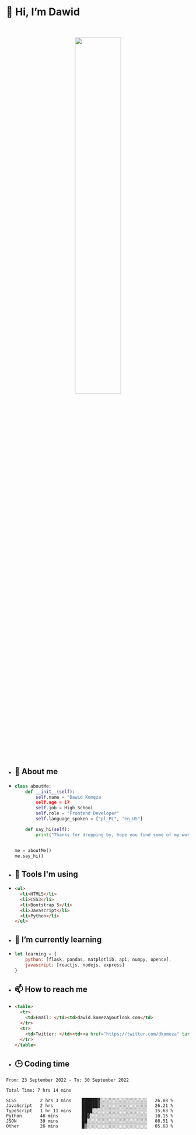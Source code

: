 <h1>👋 Hi, I’m Dawid</h1>
<p align="center">
   <br>
   <br>
   <img src="https://user-images.githubusercontent.com/106035813/169717090-b330e670-ddca-48c9-8b2d-2290dfb78111.png" width="50%">
   <br>
   <br>
</p>



- <h2>💁 About me</h2>
- ```Python
  class aboutMe:
      def __init__(self):
          self.name = "Dawid Komęza
          self.age = 17
          self.job = High School
          self.role = "Frontend Developer"
          self.language_spoken = ["pl_PL", "en_US"]

      def say_hi(self):
          print("Thanks for dropping by, hope you find some of my work interesting.")


  me = aboutMe()
  me.say_hi()
  ```
  
- <h2>🔨 Tools I'm using</h2>
- ```html
  <ul>
    <li>HTML5</li>
    <li>CSS3</li>
    <li>Bootstrap 5</li>
    <li>Javascript</li>
    <li>Python</li>
  </ul>
  
- <h2>🌱 I’m currently learning</h2>
- ```javascript
  let learning = {
      python: [flask, pandas, matplotlib, api, numpy, opencv],
      javascript: [reactjs, nodejs, express]
  }
  ```
  
- <h2>📫 How to reach me</h2>
- ```html
  <table>
    <tr>
      <td>Email: </td><td>dawid.komeza@outlook.com</td>
    </tr>
    <tr>
      <td>Twitter: </td><td><a href="https://twitter.com/dkomeza" target="_blank">@dkomeza</a></td>
    </tr>
  </table>
  
- <h2>🕒 Coding time</h2>
<!--START_SECTION:waka-->

```text
From: 23 September 2022 - To: 30 September 2022

Total Time: 7 hrs 14 mins

SCSS         2 hrs 3 mins    ██████▓░░░░░░░░░░░░░░░░░░   26.88 %
JavaScript   2 hrs           ██████▓░░░░░░░░░░░░░░░░░░   26.21 %
TypeScript   1 hr 11 mins    ████░░░░░░░░░░░░░░░░░░░░░   15.63 %
Python       46 mins         ██▓░░░░░░░░░░░░░░░░░░░░░░   10.15 %
JSON         39 mins         ██░░░░░░░░░░░░░░░░░░░░░░░   08.51 %
Other        26 mins         █▒░░░░░░░░░░░░░░░░░░░░░░░   05.68 %
```

<!--END_SECTION:waka-->
